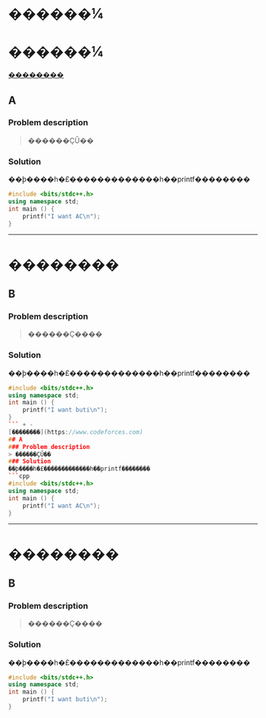  # ������¼
 # ������¼
 
 [��������](https://www.codeforces.com)
 ## A
 ### Problem description
 > ������ҪŰ��
 ### Solution
 ��ϸ����һ�£�������������һ��printf��������
 ```cpp
 #include <bits/stdc++.h>
 using namespace std;
 int main () {
     printf("I want AC\n");
 }
 ```
 
 ***** 
 # ��������
 
 ## B
 ### Problem description
 > ������Ҫ����
 ### Solution
 ��ϸ����һ�£�������������һ��printf��������
 ```cpp
 #include <bits/stdc++.h>
 using namespace std;
 int main () {
     printf("I want buti\n");
 }
 ``` + -
 [��������](https://www.codeforces.com)
 ## A
 ### Problem description
 > ������ҪŰ��
 ### Solution
 ��ϸ����һ�£�������������һ��printf��������
 ```cpp
 #include <bits/stdc++.h>
 using namespace std;
 int main () {
     printf("I want AC\n");
 }
 ```
 
 ***** 
 # ��������
 
 ## B
 ### Problem description
 > ������Ҫ����
 ### Solution
 ��ϸ����һ�£�������������һ��printf��������
 ```cpp
 #include <bits/stdc++.h>
 using namespace std;
 int main () {
     printf("I want buti\n");
 }
 ```
